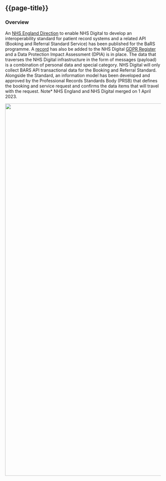## {{page-title}}


### Overview 

An [NHS England Direction](https://digital.nhs.uk/about-nhs-digital/corporate-information-and-documents/directions-and-data-provision-notices/nhs-england-directions/booking-and-referral-standard-direction-2022) to enable NHS Digital to develop an interoperability standard for patient record systems and a related API (Booking and Referral Standard Service) has been published for the BaRS programme. A [record](https://digital.nhs.uk/data-and-information/keeping-data-safe-and-benefitting-the-public/gdpr/gdpr-register/booking-and-referral-standard) has also be added to the NHS Digital [GDPR Register](https://digital.nhs.uk/data-and-information/keeping-data-safe-and-benefitting-the-public/gdpr) and a Data Protection Impact Assessment (DPIA) is in place. The data that traverses the NHS Digital infrastructure in the form of messages (payload) is a combination of personal data and special category. NHS Digital will only collect BARS API transactional data for the Booking and Referral Standard. Alongside the Standard, an information model has been developed and approved by the Professional Records Standards Body (PRSB) that defines the booking and service request and confirms the data items that will travel with the request. 
Note* NHS England and NHS Digital merged on 1 April 2023.

<a href="https://raw.githubusercontent.com/NHSDigital/NHSDigital-FHIR-BookingAndReferrals/main/BaRS-images/images/General/BaRSIG-1.0.0.svg" target="_blank"><img src="https://raw.githubusercontent.com/NHSDigital/NHSDigital-FHIR-BookingAndReferrals/main/BaRS-images/images/General/BaRSIG-1.0.0.svg" width="1200"></img></a>

